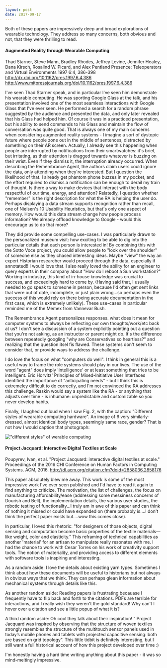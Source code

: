 ```yaml
---
layout: post
date: 2017-09-17
---
```


Both of these papers are impressively deep and broad explorations of wearable technology. They address so many concerns, both obvious and not, that they were thrilling to read.

#### Augmented Reality through Wearable Computing
Thad Starner, Steve Mann, Bradley Rhodes, Jeffrey Levine, Jennifer Healey, Dana Kirsch, Rosalind W. Picard, and Alex Pentland
Presence: Teleoperators and Virtual Environments 1997 6:4, 386-398 
http://dx.doi.org/10.1162/pres.1997.6.4.386
http://www.mitpressjournals.org/doi/10.1162/pres.1997.6.4.386

I've seen Thad Starner speak, and in particular I've seen him demonstrate his wearable computing. He was sporting Google Glass at the talk, and his presentation involved one of the most seamless interactions with Google Glass that I've ever seen. He performed a search for a random phrase suggested by the audience and presented the data, and only later revealed that his Glass had helped him. Of course it was in a practiced presentation, but his ability to send commands to his Glass and maintain the flow of conversation was quite good. That is always one of my main concerns when considering augmented reality systems - I imagine a sort of dystopic future where people zone out in the middle of sentences, distracted by something on their AR screen. Actually, I already see this happening when people are interrupted by notifications from their smartwatches: it's brief, but irritating, as their attention is dragged towards whatever is buzzing on their wrist. Even if they dismiss it, the interruption already occurred. When describing the Remembrance Agent, the authors claim users could ignore the data, only attending when they're interested. But I question the likelihood of that. I already get phantom phone buzzes in my pocket, and the effort required to dismiss a notification can be enough to derail my train of thought. Is there a way to make devices that interact with the body respectful of our time, energy, and attention? Relatedly, I question whether "remember" is the right description for what the RA is helping the user do. Perhaps displaying a data stream supports recognition rather than recall, one of Nielsen's 10 Usability Heuristics, but that's only one aspect of memory. How would this data stream change how people process information? We already offload knowledge to Google - would this encourage us to do that more?

They did provide some compelling use-cases. I was particularly drawn to the personalized museum visit: how exciting to be able to dig into the particular details that each person is interested in! By combining this with the Sotto Voce project, you could allow people to "look over the shoulder" of someone else as they chased interesting ideas. Maybe "view" the way an expert Historian researcher would proceed through the data, especially if annotated!! I would love that. I also really loved the ability for an engineer to query experts in their company about "How do I reboot a Sun workstation?" Working in industry, this kind of in-house knowledge was crucial to success, and exceedingly hard to come by. (Having said that, I usually needed to go speak to someone in person, because I'd often get sent links that were out of date, incomplete, or just plain wrong...so perhaps even the success of this would rely on there being accurate documentation in the first case, which is extremely unlikely). These use-cases in particular reminded me of the Memex from Vannevar Bush. 

The Remembrance Agent personalizes responses.  what does it mean for computer systems to always be reflecting our own thoughts/work/etc back at us? I don't see a discussion of a system explicitly pointing out a question that you're not asking, as an instructor or parent might do. It's the difference between repeatedly googling "why are Conservatives so heartless?" and realizing that the question itsel fis flawed. These systems don't seem to consider that, or provide ways to address the challenge.

I do love the focus on what "computers do well". I think in general this is a useful way to frame the role systems should play in our lives. The use of the word "agent" does imply 'intelligence' or at least something that tries to be intelligent. Eric Horvitz' Principles of Mixed-Initiative User Interfaces identified the importance of "anticipating needs" - but I think this is extremeley difficult to do correctly, and I'm not convinced the RA addresses this challenge. Raskin would say a system like the RA - or anything that adjusts over time - is inhumane: unpredictable and customizable so  you never develop habits.

Finally, I laughed out loud when I saw Fig. 2, with the caption: "Different styles of wearable computing hardware". An image of 6 very similarly-dressed, almost identical body types, seemingly same race, gender? That is not how I would caption that photograph:

!["different styles" of werable computing](https://i.imgur.com/TuD5lki.png)




#### Project Jacquard: Interactive Digital Textiles at Scale
Poupyrev, Ivan, et al. "Project Jacquard: interactive digital textiles at scale." Proceedings of the 2016 CHI Conference on Human Factors in Computing Systems. ACM, 2016.
http://dl.acm.org/citation.cfm?doid=2858036.2858176

This paper absolutely blew me away. This work is some of the most impressive work I've ever seen published and I'd have to read it again to find anything to criticize. The motivation, the list of challenges, the focus on manufacturing affordability/ease (addressing some messiness concerns of Dourish and Bell), the implementation details, the various user studies, the robotic testing of functionality...I truly am in awe of this paper and can think of nothing it missed or could have expanded on (there probably is....I don't think the perfect paper exists but....wow this comes close).

In particular, I loved this rhetoric: "for designers of those objects, digital sensing and computation become basic properties of the textile materials—like weight, color and elasticity." This reframing of technical capabilities as another 'material' for an artisan to manipulate really resonates with me. I had the chance to work with Cesar Torres on his work of creativity support tools. The notion of materiality, and providing access to different elements with software tools is inspiring and interesting.

As a random aside: I love the details about existing yarn types. Sometimes I think about how these documents will be useful to historians but not always in obvious ways that we think. They can perhaps glean information about mechanical systems through details like this.

As another random aside: Reading papers is frustrating becauase I frequently have to flip back and forth to the citations. PDFs are terrible for interactions, and I really wish they weren't the gold standard! Why can't I hover over a citation and see a little popup of what it is?

A third random aside: Oh cool they talk about their inspiration! " Project Jacquard was inspired by observing that the structure of woven textiles strongly resembles the structure of the multitouch sensor panels used in today’s mobile phones and tablets with projected capacitive sensing: both are based on grid topology". This little tidbit is definitely interesting, but I still want a full historical account of how this project developed over time :)

I'm honestly having a hard time writing anything about this paper - it was so mind-meltingly impressive.




